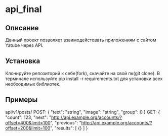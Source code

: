 # api_final
## Описание
Данный проект позволяет взаимодейстовать приложениям с сайтом Yatube через API.
## Установка
Клонируйте репозиторий к себе(fork), скачайте на свой пк(git clone). В терминале используйте pip install -r requirements.txt для установки всех необходимых библиотек.
## Примеры
api/v1/posts/
POST:
{
  "text": "string",
  "image": "string",
  "group": 0
}
GET:
{
"count": 123,
"next": "http://api.example.org/accounts/?offset=400&limit=100",
"previous": "http://api.example.org/accounts/?offset=200&limit=100",
"results": [
{}
]
}
